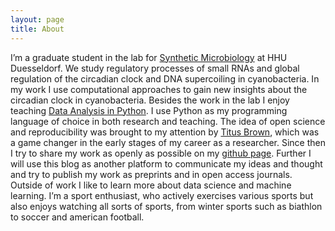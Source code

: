 ```yaml
---
layout: page
title: About
---
```


I’m a graduate student in the lab for [Synthetic Microbiology](http://www.synmikrobiologie.hhu.de/en.html) at 
HHU Duesseldorf. We study regulatory processes of small RNAs and global regulation 
of the circadian clock and DNA supercoiling in cyanobacteria. In my work I use 
computational approaches to gain new insights about the circadian clock in cyanobacteria. 
Besides the work in the lab I enjoy teaching [Data Analysis in Python](https://github.com/schmelling/V504). 
I use Python as my programming language of choice in both research and teaching.
The idea of open science and reproducibility was brought to my attention by [Titus Brown](http://ivory.idyll.org/blog), 
which was a game changer in the early stages of my career as a researcher. 
Since then I try to share my work as openly as possible on my [github page](https://github.com/schmelling). 
Further I will use this blog as another platform to communicate my ideas and thought and 
try to publish my work as preprints and in open access journals.
Outside of work I like to learn more about data science and machine learning. 
I’m a sport enthusiast, who actively exercises various sports but also enjoys watching all sorts of sports, 
from winter sports such as biathlon to soccer and american football.
